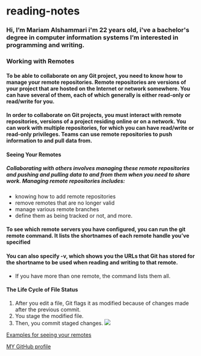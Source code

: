 # reading-notes

###  Hi, I’m Mariam Alshammari i'm 22 years old, i've a bachelor's degree in computer information systems I’m interested in programming and writing.

### Working with Remotes
#### To be able to collaborate on any Git project, you need to know how to manage your remote repositories. Remote repositories are versions of your project that are hosted on the Internet or network somewhere. You can have several of them, each of which generally is either read-only or read/write for you.

#### In order to collaborate on Git projects, you must interact with remote repositories, versions of a project residing online or on a network. You can work with multiple repositories, for which you can have read/write or read-only privileges. Teams can use remote repositories to push information to and pull data from.

#### Seeing Your Remotes

#####  Collaborating with others involves managing these remote repositories and pushing and pulling data to and from them when you need to share work. Managing remote repositories includes:
* knowing how to add remote repositories
* remove remotes that are no longer valid
* manage various remote branches
* define them as being tracked or not, and more.


#### To see which remote servers you have configured, you can run the git remote command. It lists the shortnames of each remote handle you’ve specified

#### You can also specify -v, which shows you the URLs that Git has stored for the shortname to be used when reading and writing to that remote.
* If you have more than one remote, the command lists them all.


#### The Life Cycle of File Status
1. After you edit a file, Git flags it as modified because of changes made after the previous commit.
2. You stage the modified file.
3. Then, you commit staged changes.
![](https://blog.udemy.com/wp-content/uploads/2015/08/image006.png)

[Examples for seeing your remotes](https://blog.udemy.com/git-tutorial-a-comprehensive-guide/#7_2)

[MY GitHub profile](https://github.com/MariamAlshammari) 
